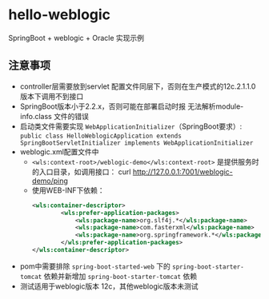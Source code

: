 # hello-weblogic
SpringBoot + weblogic + Oracle 实现示例
## 注意事项
- controller层需要放到servlet 配置文件同层下，否则在生产模式的12c.2.1.1.0 版本下调用不到接口
- SpringBoot版本小于2.2.x，否则可能在部署启动时报 无法解析module-info.class 文件的错误
- 启动类文件需要实现 `WebApplicationInitializer`（SpringBoot要求）: `public class HelloWeblogicApplication extends SpringBootServletInitializer implements WebApplicationInitializer`
- weblogic.xml配置文件中
  - `<wls:context-root>/weblogic-demo</wls:context-root>` 是提供服务时的入口目录，如调用接口： curl http://127.0.0.1:7001/weblogic-demo/ping
  - 使用WEB-INF下依赖：
    ```xml
    <wls:container-descriptor>
            <wls:prefer-application-packages>
                <wls:package-name>org.slf4j.*</wls:package-name>
                <wls:package-name>com.fasterxml</wls:package-name>
                <wls:package-name>org.springframework.*</wls:package-name>
            </wls:prefer-application-packages>
    </wls:container-descriptor>
    
- pom中需要排除 `spring-boot-started-web` 下的 `spring-boot-starter-tomcat` 依赖并新增加 `spring-boot-starter-tomcat` 依赖
- 测试适用于weblogic版本 12c，其他weblogic版本未测试

